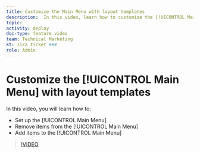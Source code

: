 ```yaml
---
title: Customize the Main Menu with layout templates
description:  In this video, learn how to customize the [!UICONTROL Main Menu] with a layout template.
topic:
activity: deploy
doc-type: feature video
team: Technical Marketing
kt: Jira ticket ###
role: Admin
---
```

# Customize the [!UICONTROL Main Menu] with layout templates

In this video, you will learn how to:

* Set up the [!UICONTROL Main Menu] 
* Remove items from the [!UICONTROL Main Menu] 
* Add items to the [!UICONTROL Main Menu] 


>[!VIDEO](https://video.tv.adobe.com/v/335073/?quality=12)
